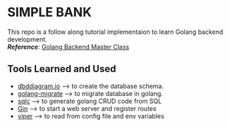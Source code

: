 # SIMPLE BANK

This repo is a follow along tutorial implementaion to learn Golang backend development.  
**_Reference_**: [Golang Backend Master Class](https://www.youtube.com/playlist?list=PLy_6D98if3ULEtXtNSY_2qN21VCKgoQAE)

## Tools Learned and Used

- [dbddiagram.io](https://dbdiagram.io/home) --> to create the database schema.
- [golang-migrate](https://github.com/golang-migrate/migrate) --> to migrate database in golang.
- [sqlc](https://sqlc.dev/) --> to generate golang CRUD code from SQL
- [Gin](https://github.com/gin-gonic/gin) --> to start a web server and register routes
- [viper](https://github.com/spf13/viper) --> to read from config file and env variables
